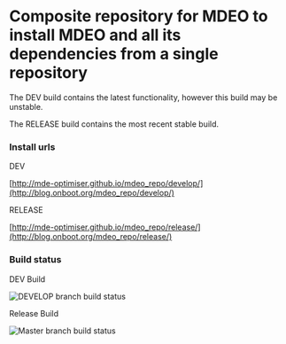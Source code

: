 # Composite repository for MDEO to install MDEO and all its dependencies from a single repository

The DEV build contains the latest functionality, however this build may be unstable.

The RELEASE build contains the most recent stable build.

### Install urls

DEV

[http://mde-optimiser.github.io/mdeo_repo/develop/](http://blog.onboot.org/mdeo_repo/develop/)

RELEASE

[http://mde-optimiser.github.io/mdeo_repo/release/](http://blog.onboot.org/mdeo_repo/release/)

### Build status

DEV Build

![DEVELOP branch build status](https://api.travis-ci.com/alxbrd/mde_optimiser.svg?token=SjJSaZ7VurPs1fvaMioP&amp;branch=develop)

Release Build

![Master branch build status](https://api.travis-ci.com/alxbrd/mde_optimiser.svg?token=SjJSaZ7VurPs1fvaMioP&amp;branch=master)
